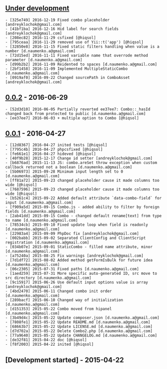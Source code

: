 
## [Under development]

    - [325e749] 2016-12-19 Fixed combo placeholder [andreyklochok@gmail.com]
    - [41bf1ba] 2016-12-16 Hid label for search fields [andreyklochok@gmail.com]
    - [208ec82] 2016-11-29 csfixed [@hiqsol]
    - [795ceaa] 2016-11-29 removed use of Yii::t('app') [@hiqsol]
    - [32850e8] 2016-11-15 Fixed static filters handling when value is a number [d.naumenko.a@gmail.com]
    - [72d15ed] 2016-11-11 Fixed variable name that overrode method parameter [d.naumenko.a@gmail.com]
    - [d99b2b2] 2016-11-09 Reidented to spaces [d.naumenko.a@gmail.com]
    - [2bf1458] 2016-11-09 Implemented MultipleStaticCombo [d.naumenko.a@gmail.com]
    - [0919af0] 2016-09-22 Changed sourcePath in ComboAsset [andreyklochok@gmail.com]

## [0.0.2] - 2016-06-29

    - [52d3d10] 2016-06-05 Partially reverted ee37ee7: Combo::_hasId changed back from protected to public [d.naumenko.a@gmail.com]
    - [ee37ee7] 2016-06-03 + multiple option to Combo [@hiqsol]

## [0.0.1] - 2016-04-27

    - [12d8367] 2016-04-27 inited tests [@hiqsol]
    - [7795c4b] 2016-04-27 phpcsfixed [@hiqsol]
    - [fe661e1] 2016-04-27 hideved [@hiqsol]
    - [40f9b28] 2015-12-17 Change id setter [andreyklochok@gmail.com]
    - [b6876ad] 2015-11-13 JS: combo.areSet throw exception when custom callback returned not a boolean [d.naumenko.a@gmail.com]
    - [5b06973] 2015-09-28 Minimum input length set to 0 [d.naumenko.a@gmail.com]
    - [ff81a72] 2015-09-23 changed placeholder cause it made columns too wide [@hiqsol]
    - [7687596] 2015-09-23 changed placeholder cause it made columns too wide [@hiqsol]
    - [b5261c4] 2015-09-22 Added default attribute `data-combo-field` for input [d.naumenko.a@gmail.com]
    - [f909a5d] 2015-09-15 Combo.js - added ability to filter by foreign fields [d.naumenko.a@gmail.com]
    - [2ab41dd] 2015-09-15 Combo - changed default rename[text] from type to name [d.naumenko.a@gmail.com]
    - [78534cb] 2015-09-10 Fixed update loop when field is readonly [d.naumenko.a@gmail.com]
    - [22983a4] 2015-09-09 PhpDoc fix [andreyklochok@gmail.com]
    - [002babb] 2015-09-02 Separated ClientConfig and ClientScript registration [d.naumenko.a@gmail.com]
    - [034b07e] 2015-09-01 StaticCombo - filled name attribute, minor [d.naumenko.a@gmail.com]
    - [a75240a] 2015-08-25 Fix warnings [andreyklochok@gmail.com]
    - [7d1df72] 2015-08-02 Added method getFormIsBulk for future idea [d.naumenko.a@gmail.com]
    - [06c2305] 2015-07-31 Fixed paths [d.naumenko.a@gmail.com]
    - [1aed259] 2015-07-31 More specific auto-generated ID, src move to src directory [d.naumenko.a@gmail.com]
    - [9c15917] 2015-06-26 Use default input options value is array [andreyklochok@gmail.com]
    - [4bd2470] 2015-06-11 Changed combo init order [d.naumenko.a@gmail.com]
    - [289bacf] 2015-06-10 Changed way of initialization [d.naumenko.a@gmail.com]
    - [d151353] 2015-05-22 Combo moved from hipanel [d.naumenko.a@gmail.com]
    - [3b49d4c] 2015-05-22 Update composer.json [d.naumenko.a@gmail.com]
    - [7808fe1] 2015-05-22 Update README.md [d.naumenko.a@gmail.com]
    - [68663b7] 2015-05-22 Update LICENSE.md [d.naumenko.a@gmail.com]
    - [d7d702a] 2015-05-22 Delete Combo2.php [d.naumenko.a@gmail.com]
    - [77a9640] 2015-05-22 Update CHANGELOG.md [d.naumenko.a@gmail.com]
    - [de32f81] 2015-04-22 doc [@hiqsol]
    - [f8f2003] 2015-04-22 inited [@hiqsol]

## [Development started] - 2015-04-22

[@hiqsol]: https://github.com/hiqsol
[sol@hiqdev.com]: https://github.com/hiqsol
[@SilverFire]: https://github.com/SilverFire
[silverfire@hiqdev.com]: https://github.com/SilverFire
[@tafid]: https://github.com/tafid
[tafid@hiqdev.com]: https://github.com/tafid
[@BladeRoot]: https://github.com/BladeRoot
[bladeroot@hiqdev.com]: https://github.com/BladeRoot
[325e749]: https://github.com/hiqdev/yii2-combo/commit/325e749
[41bf1ba]: https://github.com/hiqdev/yii2-combo/commit/41bf1ba
[208ec82]: https://github.com/hiqdev/yii2-combo/commit/208ec82
[795ceaa]: https://github.com/hiqdev/yii2-combo/commit/795ceaa
[32850e8]: https://github.com/hiqdev/yii2-combo/commit/32850e8
[72d15ed]: https://github.com/hiqdev/yii2-combo/commit/72d15ed
[d99b2b2]: https://github.com/hiqdev/yii2-combo/commit/d99b2b2
[2bf1458]: https://github.com/hiqdev/yii2-combo/commit/2bf1458
[0919af0]: https://github.com/hiqdev/yii2-combo/commit/0919af0
[52d3d10]: https://github.com/hiqdev/yii2-combo/commit/52d3d10
[ee37ee7]: https://github.com/hiqdev/yii2-combo/commit/ee37ee7
[12d8367]: https://github.com/hiqdev/yii2-combo/commit/12d8367
[7795c4b]: https://github.com/hiqdev/yii2-combo/commit/7795c4b
[fe661e1]: https://github.com/hiqdev/yii2-combo/commit/fe661e1
[40f9b28]: https://github.com/hiqdev/yii2-combo/commit/40f9b28
[b6876ad]: https://github.com/hiqdev/yii2-combo/commit/b6876ad
[5b06973]: https://github.com/hiqdev/yii2-combo/commit/5b06973
[ff81a72]: https://github.com/hiqdev/yii2-combo/commit/ff81a72
[7687596]: https://github.com/hiqdev/yii2-combo/commit/7687596
[b5261c4]: https://github.com/hiqdev/yii2-combo/commit/b5261c4
[f909a5d]: https://github.com/hiqdev/yii2-combo/commit/f909a5d
[2ab41dd]: https://github.com/hiqdev/yii2-combo/commit/2ab41dd
[78534cb]: https://github.com/hiqdev/yii2-combo/commit/78534cb
[22983a4]: https://github.com/hiqdev/yii2-combo/commit/22983a4
[002babb]: https://github.com/hiqdev/yii2-combo/commit/002babb
[034b07e]: https://github.com/hiqdev/yii2-combo/commit/034b07e
[a75240a]: https://github.com/hiqdev/yii2-combo/commit/a75240a
[7d1df72]: https://github.com/hiqdev/yii2-combo/commit/7d1df72
[06c2305]: https://github.com/hiqdev/yii2-combo/commit/06c2305
[1aed259]: https://github.com/hiqdev/yii2-combo/commit/1aed259
[9c15917]: https://github.com/hiqdev/yii2-combo/commit/9c15917
[4bd2470]: https://github.com/hiqdev/yii2-combo/commit/4bd2470
[289bacf]: https://github.com/hiqdev/yii2-combo/commit/289bacf
[d151353]: https://github.com/hiqdev/yii2-combo/commit/d151353
[3b49d4c]: https://github.com/hiqdev/yii2-combo/commit/3b49d4c
[7808fe1]: https://github.com/hiqdev/yii2-combo/commit/7808fe1
[68663b7]: https://github.com/hiqdev/yii2-combo/commit/68663b7
[d7d702a]: https://github.com/hiqdev/yii2-combo/commit/d7d702a
[77a9640]: https://github.com/hiqdev/yii2-combo/commit/77a9640
[de32f81]: https://github.com/hiqdev/yii2-combo/commit/de32f81
[f8f2003]: https://github.com/hiqdev/yii2-combo/commit/f8f2003
[Under development]: https://github.com/hiqdev/yii2-combo/compare/0.0.2...HEAD
[0.0.2]: https://github.com/hiqdev/yii2-combo/compare/0.0.1...0.0.2
[0.0.1]: https://github.com/hiqdev/yii2-combo/releases/tag/0.0.1
